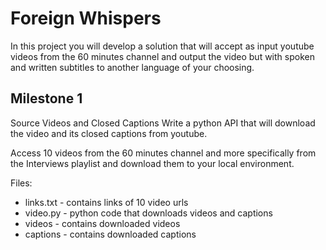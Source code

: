 # Foreign Whispers
In this project you will develop a solution that will accept as input youtube videos from the 60 minutes channel and output the video but with spoken and written subtitles to another language of your choosing.

## Milestone 1
Source Videos and Closed Captions 
Write a python API that will download the video and its closed captions from youtube.

Access 10 videos from the 60 minutes channel and more specifically from the Interviews playlist and download them to your local environment.

Files:
- links.txt - contains links of 10 video urls
- video.py - python code that downloads videos and captions
- videos - contains downloaded videos
- captions - contains downloaded captions
